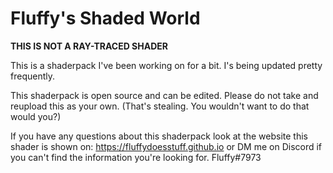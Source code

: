 <h1>Fluffy's Shaded World</h1>

<strong>THIS IS NOT A RAY-TRACED SHADER</strong>

This is a shaderpack I've been working on for a bit. I's being updated pretty frequently.

This shaderpack is open source and can be edited. Please do not take and reupload this as your own. (That's stealing. You wouldn't want to do that would you?)

If you have any questions about this shaderpack look at the website this shader is shown on: https://fluffydoesstuff.github.io or DM me on Discord if you can't find the information you're looking for. Fluffy#7973
